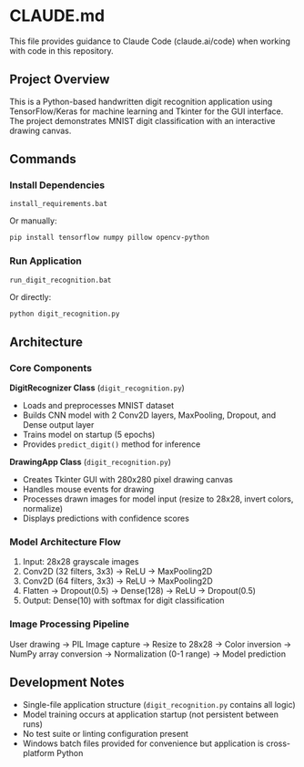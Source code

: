 # CLAUDE.md

This file provides guidance to Claude Code (claude.ai/code) when working with code in this repository.

## Project Overview

This is a Python-based handwritten digit recognition application using TensorFlow/Keras for machine learning and Tkinter for the GUI interface. The project demonstrates MNIST digit classification with an interactive drawing canvas.

## Commands

### Install Dependencies
```batch
install_requirements.bat
```
Or manually:
```bash
pip install tensorflow numpy pillow opencv-python
```

### Run Application
```batch
run_digit_recognition.bat
```
Or directly:
```bash
python digit_recognition.py
```

## Architecture

### Core Components

**DigitRecognizer Class** (`digit_recognition.py`)
- Loads and preprocesses MNIST dataset
- Builds CNN model with 2 Conv2D layers, MaxPooling, Dropout, and Dense output layer
- Trains model on startup (5 epochs)
- Provides `predict_digit()` method for inference

**DrawingApp Class** (`digit_recognition.py`)
- Creates Tkinter GUI with 280x280 pixel drawing canvas
- Handles mouse events for drawing
- Processes drawn images for model input (resize to 28x28, invert colors, normalize)
- Displays predictions with confidence scores

### Model Architecture Flow
1. Input: 28x28 grayscale images
2. Conv2D (32 filters, 3x3) → ReLU → MaxPooling2D
3. Conv2D (64 filters, 3x3) → ReLU → MaxPooling2D
4. Flatten → Dropout(0.5) → Dense(128) → ReLU → Dropout(0.5)
5. Output: Dense(10) with softmax for digit classification

### Image Processing Pipeline
User drawing → PIL Image capture → Resize to 28x28 → Color inversion → NumPy array conversion → Normalization (0-1 range) → Model prediction

## Development Notes

- Single-file application structure (`digit_recognition.py` contains all logic)
- Model training occurs at application startup (not persistent between runs)
- No test suite or linting configuration present
- Windows batch files provided for convenience but application is cross-platform Python
